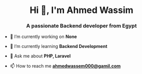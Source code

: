 <h1 align="center">Hi 👋, I'm Ahmed Wassim</h1>
<h3 align="center">A passionate Backend developer from Egypt</h3>

- 🔭 I’m currently working on **None**

- 🌱 I’m currently learning **Backend Development**

- 💬 Ask me about **PHP, Laravel**

- 📫 How to reach me **ahmedwassem000@gamil.com**

